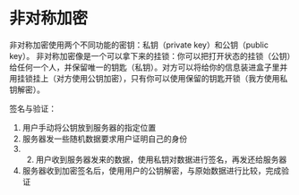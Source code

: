 # 非对称加密

非对称加密使用两个不同功能的密钥：私钥（private key）和公钥（public key）。
非对称加密像是一个可以拿下来的挂锁：你可以把打开状态的挂锁（公钥）给任何一个人，并保留唯一的钥匙（私钥）。对方可以将给你的信息装进盒子里并用挂锁挂上（对方使用公钥加密），只有你可以使用保留的钥匙开锁（我方使用私钥解密）。

签名与验证：
1. 用户手动将公钥放到服务器的指定位置
2. 服务器发一些随机数据要求用户证明自己的身份
3. 2. 用户收到服务器发来的数据，使用私钥对数据进行签名，再发还给服务器
4. 服务器收到加密签名后，使用用户的公钥解密，与原始数据进行比较，完成验证



